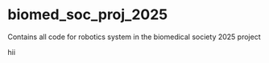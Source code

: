 # biomed_soc_proj_2025
 Contains all code for robotics system in the biomedical society 2025 project

hii

